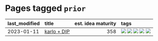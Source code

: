 # Pages tagged `prior`

|last_modified|title|est. idea maturity|tags
|:---|:---|---:|:---|
|2023-01-11|[karlo + DIP](../karlo-dip.md)|358|[![](https://img.shields.io/badge/tag-deepimageprior-fe76cf)](../tags/deepimageprior.md) [![](https://img.shields.io/badge/tag-experimental-4aea2)](../tags/experimental.md) [![](https://img.shields.io/badge/tag-imagegeneration-8fb3d)](../tags/imagegeneration.md) [![](https://img.shields.io/badge/tag-prior-8a140)](../tags/prior.md) [![](https://img.shields.io/badge/tag-wip-ff6770)](../tags/wip.md)|